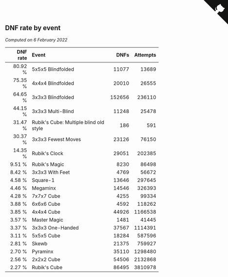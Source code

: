 ## DNF rate by event

*Computed on  6 February 2022*

| DNF rate | Event | DNFs | Attempts |
| ---: | :--- | ---: | ---: |
| 80.92 % | 5x5x5 Blindfolded | 11077 | 13689 |
| 75.35 % | 4x4x4 Blindfolded | 20010 | 26555 |
| 64.65 % | 3x3x3 Blindfolded | 152656 | 236110 |
| 44.15 % | 3x3x3 Multi-Blind | 11248 | 25478 |
| 31.47 % | Rubik's Cube: Multiple blind old style | 186 | 591 |
| 30.37 % | 3x3x3 Fewest Moves | 23126 | 76150 |
| 14.35 % | Rubik's Clock | 29051 | 202385 |
| 9.51 % | Rubik's Magic | 8230 | 86498 |
| 8.42 % | 3x3x3 With Feet | 4769 | 56672 |
| 4.58 % | Square-1 | 13646 | 297645 |
| 4.46 % | Megaminx | 14546 | 326393 |
| 4.28 % | 7x7x7 Cube | 4255 | 99334 |
| 3.88 % | 6x6x6 Cube | 4592 | 118262 |
| 3.85 % | 4x4x4 Cube | 44926 | 1166538 |
| 3.57 % | Master Magic | 1481 | 41445 |
| 3.37 % | 3x3x3 One-Handed | 37567 | 1114391 |
| 3.11 % | 5x5x5 Cube | 18284 | 587596 |
| 2.81 % | Skewb | 21375 | 759927 |
| 2.70 % | Pyraminx | 35110 | 1298480 |
| 2.56 % | 2x2x2 Cube | 54506 | 2132868 |
| 2.27 % | Rubik's Cube | 86495 | 3810978 |


<a href="https://github.com/jonatanklosko/wca_statistics" class="github-corner" aria-label="View source on Github"><svg width="80" height="80" viewBox="0 0 250 250" style="fill:#151513; color:#fff; position: absolute; top: 0; border: 0; right: 0;" aria-hidden="true"><path d="M0,0 L115,115 L130,115 L142,142 L250,250 L250,0 Z"></path><path d="M128.3,109.0 C113.8,99.7 119.0,89.6 119.0,89.6 C122.0,82.7 120.5,78.6 120.5,78.6 C119.2,72.0 123.4,76.3 123.4,76.3 C127.3,80.9 125.5,87.3 125.5,87.3 C122.9,97.6 130.6,101.9 134.4,103.2" fill="currentColor" style="transform-origin: 130px 106px;" class="octo-arm"></path><path d="M115.0,115.0 C114.9,115.1 118.7,116.5 119.8,115.4 L133.7,101.6 C136.9,99.2 139.9,98.4 142.2,98.6 C133.8,88.0 127.5,74.4 143.8,58.0 C148.5,53.4 154.0,51.2 159.7,51.0 C160.3,49.4 163.2,43.6 171.4,40.1 C171.4,40.1 176.1,42.5 178.8,56.2 C183.1,58.6 187.2,61.8 190.9,65.4 C194.5,69.0 197.7,73.2 200.1,77.6 C213.8,80.2 216.3,84.9 216.3,84.9 C212.7,93.1 206.9,96.0 205.4,96.6 C205.1,102.4 203.0,107.8 198.3,112.5 C181.9,128.9 168.3,122.5 157.7,114.1 C157.9,116.9 156.7,120.9 152.7,124.9 L141.0,136.5 C139.8,137.7 141.6,141.9 141.8,141.8 Z" fill="currentColor" class="octo-body"></path></svg></a><style>.github-corner:hover .octo-arm{animation:octocat-wave 560ms ease-in-out}@keyframes octocat-wave{0%,100%{transform:rotate(0)}20%,60%{transform:rotate(-25deg)}40%,80%{transform:rotate(10deg)}}@media (max-width:500px){.github-corner:hover .octo-arm{animation:none}.github-corner .octo-arm{animation:octocat-wave 560ms ease-in-out}}</style>
